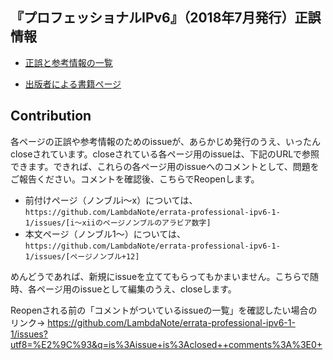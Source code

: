 ## 『プロフェッショナルIPv6』（2018年7月発行）正誤情報

* [正誤と参考情報の一覧](https://github.com/LambdaNote/errata-professional-ipv6-1-1/issues?q=is%3Aissue+is%3Aopen+sort%3Acreated-asc)

* [出版者による書籍ページ](https://www.lambdanote.com/products/ipv6)

## Contribution

各ページの正誤や参考情報のためのissueが、あらかじめ発行のうえ、いったんcloseされています。closeされている各ページ用のissueは、下記のURLで参照できます。できれば、これらの各ページ用のissueへのコメントとして、問題をご報告ください。コメントを確認後、こちらでReopenします。

* 前付けページ（ノンブルi～x）については、`https://github.com/LambdaNote/errata-professional-ipv6-1-1/issues/[i～xiiのページノンブルのアラビア数字]`
* 本文ページ（ノンブル1～）については、`https://github.com/LambdaNote/errata-professional-ipv6-1-1/issues/[ページノンブル+12]`

めんどうであれば、新規にissueを立ててもらってもかまいません。こちらで随時、各ページ用のissueとして編集のうえ、closeします。

Reopenされる前の「コメントがついているissueの一覧」を確認したい場合のリンク→ https://github.com/LambdaNote/errata-professional-ipv6-1-1/issues?utf8=%E2%9C%93&q=is%3Aissue+is%3Aclosed++comments%3A%3E0+

